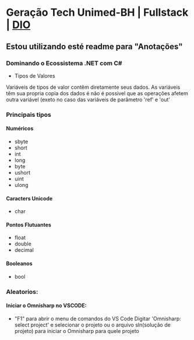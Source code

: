 # Geração Tech Unimed-BH | Fullstack | [DIO](https://web.dio.me/track/geracao-tech-unimed-bh-fullstack)


## Estou utilizando esté readme para "Anotações"

### Dominando o Ecossistema .NET com C#

- Tipos de Valores

<p>Variáveis de tipos de valor contêm diretamente seus dados.
As variáveis têm sua propria copia dos dados é não é possivel que as operações afetem outra variável
(exeto no caso das variáveis de parâmetro 'ref' e 'out'</p>

### Principais tipos

#### Numéricos
+ sbyte
+ short
+ int
+ long
+ byte
+ ushort
+ uint
+ ulong

#### Caracters Unicode
+ char

#### Pontos Flutuantes
+ float
+ double
+ decimal

#### Booleanos
+ bool

### Aleatorios:

#### Iniciar o Omnisharp no VSCODE:

- "F1" para abrir o menu de comandos do VS Code Digitar 'Omnisharp: select project' e selecionar o projeto ou o arquivo sln(solução de projeto) para iniciar o Omnisharp para quele projeto
